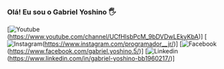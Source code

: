 ### Olá! Eu sou o Gabriel Yoshino 🖐

[![Youtube](https://img.shields.io/badge/YouTube-FF0000?style=for-the-badge&logo=youtube&logoColor=white)(https://www.youtube.com/channel/UCfHlsbPcM_9bDVDwLEkyKbA)]
[![Instagram](https://img.shields.io/badge/Instagram-E4405F?style=for-the-badge&logo=instagram&logoColor=white)(https://www.instagram.com/programador__jr/)]
[![Facebook](https://img.shields.io/badge/Facebook-1877F2?style=for-the-badge&logo=facebook&logoColor=white)(https://www.facebook.com/gabriel.yoshino.5/)]
[![Linkedin](https://img.shields.io/badge/LinkedIn-0077B5?style=for-the-badge&logo=linkedin&logoColor=white)(https://www.linkedin.com/in/gabriel-yoshino-bb1960217/)]





<!--
**Gabrielhyds/Gabrielhyds** is a ✨ _special_ ✨ repository because its `README.md` (this file) appears on your GitHub profile.

Here are some ideas to get you started:

- 🔭 I’m currently working on ...
- 🌱 I’m currently learning ...
- 👯 I’m looking to collaborate on ...
- 🤔 I’m looking for help with ...
- 💬 Ask me about ...
- 📫 How to reach me: ...
- 😄 Pronouns: ...
- ⚡ Fun fact: ...
-->
